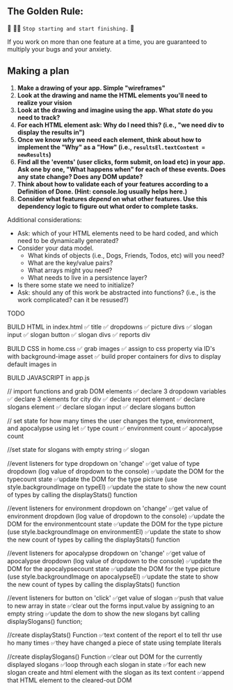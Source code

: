 ## The Golden Rule: 

🦸 🦸‍♂️ `Stop starting and start finishing.` 🏁

If you work on more than one feature at a time, you are guaranteed to multiply your bugs and your anxiety.

## Making a plan

1) **Make a drawing of your app. Simple "wireframes"** 
1) **Look at the drawing and name the HTML elements you'll need to realize your vision**
1) **Look at the drawing and imagine using the app. What _state_ do you need to track?** 
1) **For each HTML element ask: Why do I need this? (i.e., "we need div to display the results in")** 
1) **Once we know _why_ we need each element, think about how to implement the "Why" as a "How" (i.e., `resultsEl.textContent = newResults`)**
1) **Find all the 'events' (user clicks, form submit, on load etc) in your app. Ask one by one, "What happens when" for each of these events. Does any state change? Does any DOM update?**
1) **Think about how to validate each of your features according to a Definition of Done. (Hint: console.log usually helps here.)**
1) **Consider what features _depend_ on what other features. Use this dependency logic to figure out what order to complete tasks.**

Additional considerations:
- Ask: which of your HTML elements need to be hard coded, and which need to be dynamically generated?
- Consider your data model. 
  - What kinds of objects (i.e., Dogs, Friends, Todos, etc) will you need? 
  - What are the key/value pairs? 
  - What arrays might you need? 
  - What needs to live in a persistence layer?
- Is there some state we need to initialize?
- Ask: should any of this work be abstracted into functions? (i.e., is the work complicated? can it be resused?)

TODO

BUILD HTML in index.html
✅ title 
✅ dropdowns
✅ picture divs
✅ slogan input
✅ slogan button
✅ slogan divs
✅ reports div

BUILD CSS in home.css
✅ grab images
✅ assign to css property via ID's with background-image asset
✅ build proper containers for divs to display default images in 

BUILD JAVASCRIPT in app.js

// import functions and grab DOM elements
✅ declare 3 dropdown variables
✅ declare 3 elements for city div
✅ declare report element 
✅ declare slogans element
✅ declare slogan input 
✅ declare slogans button 

// set state for how many times the user changes the type, environment, and apocalypse using let 
✅ type count
✅ environment count
✅ apocalypse count

//set state for slogans with empty string
✅ slogan 

//event listeners for type dropdown on 'change'
✅get value of type dropdown (log value of dropdown to the console)
✅update the DOM for the typecount state
✅update the DOM for the type picture (use style.backgroundImage on typeEl)
✅update the state to show the new count of types by calling the displayStats() function 

//event listeners for environment dropdown on 'change'
✅get value of environment dropdown (log value of dropdown to the console)
✅update the DOM for the environmentcount state
✅update the DOM for the type picture (use style.backgroundImage on environmentEl)
✅update the state to show the new count of types by calling the displayStats() function 

//event listeners for apocalypse dropdown on 'change'
✅get value of apocalypse dropdown (log value of dropdown to the console)
✅update the DOM for the apocalypsecount state
✅update the DOM for the type picture (use style.backgroundImage on apocalypseEl)
✅update the state to show the new count of types by calling the displayStats() function 

//event listeners for button on 'click'
✅get value of slogan
✅push that value to new array in state
✅clear out the forms input.value by assigning to an empty string
✅update the dom to show the new slogans byt calling displaySlogans() function;

//create displayStats() Function
✅text content of the report el to tell thr use ho many times ✅they have changed a piece of state using template literals 

//create displaySlogans() Function
✅clear out DOM for the currently displayed slogans 
✅loop through each slogan in state 
✅for each new slogan create and html element with the slogan as its text content
✅append that HTML element to the cleared-out DOM